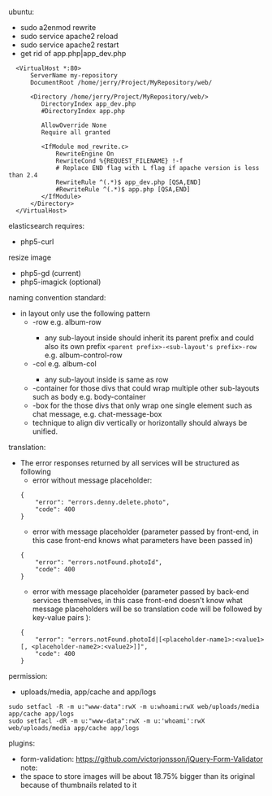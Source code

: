 ubuntu:
 - sudo a2enmod rewrite
 - sudo service apache2 reload
 - sudo service apache2 restart
 - get rid of app.php|app_dev.php
 ```
   <VirtualHost *:80>
       ServerName my-repository
       DocumentRoot /home/jerry/Project/MyRepository/web/

       <Directory /home/jerry/Project/MyRepository/web/>
          DirectoryIndex app_dev.php
          #DirectoryIndex app.php

          AllowOverride None
          Require all granted

          <IfModule mod_rewrite.c>
              RewriteEngine On
              RewriteCond %{REQUEST_FILENAME} !-f
              # Replace END flag with L flag if apache version is less than 2.4
              RewriteRule ^(.*)$ app_dev.php [QSA,END]
              #RewriteRule ^(.*)$ app.php [QSA,END]
          </IfModule>
       </Directory>
   </VirtualHost>
```
elasticsearch requires:
 - php5-curl

resize image
- php5-gd (current)
- php5-imagick (optional)

naming convention standard:
- in layout only use the following pattern
  - <prefix>-row e.g. album-row
    - any sub-layout inside should inherit its parent prefix and could also its own prefix `<parent prefix>-<sub-layout's prefix>-row` e.g. album-control-row
  - <prefix>-col e.g. album-col
    - any sub-layout inside is same as row
  - <prefix>-container for those divs that could wrap multiple other sub-layouts such as body e.g. body-container
  - <prefix>-box for the those divs that only wrap one single element such as chat message, e.g. chat-message-box
  - technique to align div vertically or horizontally should always be unified.

translation:
  - The error responses returned by all services will be structured as following
    - error without message placeholder:
    ```
    {
        "error": "errors.denny.delete.photo",
        "code": 400
    }
    ```
    - error with message placeholder (parameter passed by front-end, in this case front-end knows what parameters have been passed in)
    ```
    {
        "error": "errors.notFound.photoId",
        "code": 400
    }
    ```
    - error with message placeholder (parameter passed by back-end services themselves, in this case front-end doesn't know what message placeholders will be so translation code will be followed by key-value pairs ):
    ```
    {
        "error": "errors.notFound.photoId|[<placeholder-name1>:<value1>[, <placeholder-name2>:<value2>]]",
        "code": 400
    }
    ```
permission:
  - uploads/media, app/cache and app/logs
  ```
  sudo setfacl -R -m u:"www-data":rwX -m u:whoami:rwX web/uploads/media app/cache app/logs
  sudo setfacl -dR -m u:"www-data":rwX -m u:'whoami':rwX web/uploads/media app/cache app/logs
  ```
plugins:
  - form-validation: https://github.com/victorjonsson/jQuery-Form-Validator
note:
  - the space to store images will be about 18.75% bigger than its original because of thumbnails related to it


